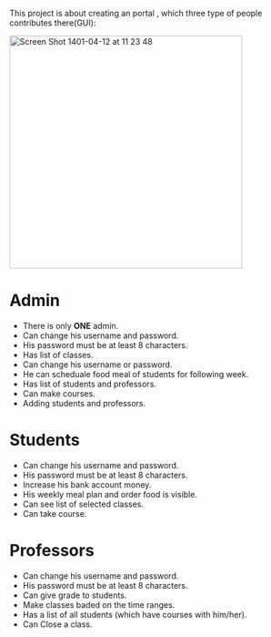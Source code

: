 
This project is about creating an portal , which three type of people contributes there(GUI):

<img width="409" alt="Screen Shot 1401-04-12 at 11 23 48" src="https://user-images.githubusercontent.com/71961438/177028689-8577474e-bbc3-4be7-a02d-0f9dee39fdc6.png">


# Admin
- There is only **ONE** admin.
- Can change his username and password.
- His password must be at least 8 characters.
- Has list of classes.
- Can change his username or password.
- He can scheduale food meal of students for following week.
- Has list of students and professors.
- Can make courses.
- Adding students and professors.


# Students
- Can change his username and password.
- His password must be at least 8 characters.
- Increase his bank account money.
- His weekly meal plan and order food is visible.
- Can see list of selected classes.
- Can take course.

# Professors
- Can change his username and password.
- His password must be at least 8 characters.
- Can give grade to students.
- Make classes baded on the time ranges.
- Has a list of all students (which have courses with him/her).
- Can Close a class.

